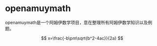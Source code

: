 # openamuymath
openamuymath是一个阿姆伊数学项目，意在整理所有阿姆伊数学知识以及例题。
<script type="text/javascript" src="http://cdn.mathjax.org/mathjax/latest/MathJax.js?config=default"></script>
$$
x=\frac{-b\pm\sqrt{b^2-4ac}}{2a}
$$
